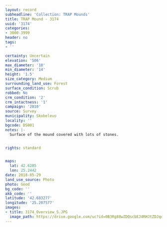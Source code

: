 ```yaml
---
layout: record
subheadline: 'Collection: TRAP Mounds'
title: TRAP Mound - 3174
uuid: '3174'
categories:
- 3000-3999
header: no
tags:
- ''

certainty: Uncertain
elevation: '506'
max_diameter: '18'
min_diameter: '14'
height: '1.5'
size_category: Medium
surrounding_land_use: Forest
surface_condition: Scrub
robbed: No
crm_condition: '2'
crm_intactness: '1'
campaign: '2010'
source: Survey
municipality: Skobelevo
locality: ''
bgcode: DS001
notes: |-
  Surface of the mound covered with lots of stones.


rights: standard


maps:
  lat: 42.6285
  lon: 25.2442
date: 2018-05-29
land_use_source: Photo
photo: Good
bg_code: ''
akb_code: ''
latitude: '42.683277'
longitude: '25.207577'
images:
- title: 3174_Overview_S.JPG
  image_path: https://drive.google.com/uc?id=0B3Rg88wZDQscbEJ4RHJtZDJqd0E
---
```


